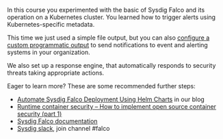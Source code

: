 In this course you experimented with the basic of Sysdig Falco and its operation on a Kubernetes cluster. You learned how to trigger alerts using Kubernetes-specific metadata.

This time we just used a simple file output, but you can also [configure a custom programmatic output](https://github.com/draios/falco/wiki/Falco-Alerts#program-output) to send notifications to event and alerting systems in your organization.

We also set up a response engine, that automatically responds to security threats taking appropriate actions.

Eager to learn more? These are some recommended further steps:

- [Automate Sysdig Falco Deployment Using Helm Charts](https://sysdig.com/blog/falco-helm-chart/) in our blog
- [Runtime container security – How to implement open source container security (part 1)](https://sysdig.com/blog/oss-container-security-runtime/)
- [Sysdig Falco documentation](https://github.com/draios/falco/wiki)
- [Sysdig slack](https://slack.sysdig.com/), join channel #falco
